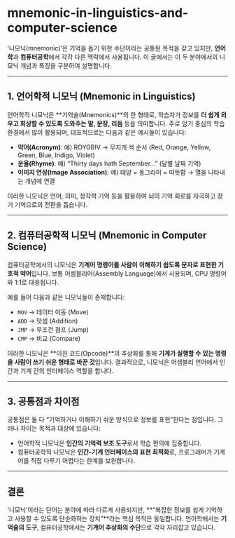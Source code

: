 # mnemonic-in-linguistics-and-computer-science

‘니모닉(mnemonic)’은 기억을 돕기 위한 수단이라는 공통된 목적을 갖고 있지만, **언어학**과 **컴퓨터공학**에서 각각 다른 맥락에서 사용됩니다. 이 글에서는 이 두 분야에서의 니모닉 개념과 특징을 구분하여 설명합니다.

---

## 1. 언어학적 니모닉 (Mnemonic in Linguistics)

언어학적 니모닉은 \*\*기억술(Mnemonics)\*\*의 한 형태로, 학습자가 정보를 **더 쉽게 외우고 회상할 수 있도록 도와주는 말, 문장, 리듬** 등을 의미합니다. 주로 암기 중심의 학습 환경에서 많이 활용되며, 대표적으로는 다음과 같은 예시들이 있습니다:

* **약어(Acronym)**: 예) ROYGBIV → 무지개 색 순서 (Red, Orange, Yellow, Green, Blue, Indigo, Violet)
* **운율(Rhyme)**: 예) “Thirty days hath September…” (달별 날짜 기억)
* **이미지 연상(Image Association)**: 예) 태양 = 동그라미 = 따뜻함 → 열을 나타내는 개념에 연결

이러한 니모닉은 언어, 의미, 청각적 기억 등을 활용하여 뇌의 기억 회로를 자극하고 장기 기억으로의 전환을 돕습니다.

---

## 2. 컴퓨터공학적 니모닉 (Mnemonic in Computer Science)

컴퓨터공학에서의 니모닉은 **기계어 명령어를 사람이 이해하기 쉽도록 문자로 표현한 기호적 약어**입니다. 보통 어셈블리어(Assembly Language)에서 사용되며, CPU 명령어와 1:1로 대응됩니다.

예를 들어 다음과 같은 니모닉들이 존재합니다:

* `MOV` → 데이터 이동 (Move)
* `ADD` → 덧셈 (Addition)
* `JMP` → 무조건 점프 (Jump)
* `CMP` → 비교 (Compare)

이러한 니모닉은 \*\*이진 코드(Opcode)\*\*의 추상화를 통해 **기계가 실행할 수 있는 명령을 사람이 쓰기 쉬운 형태로 바꾼 것**입니다. 결과적으로, 니모닉은 어셈블리 언어에서 인간과 기계 간의 인터페이스 역할을 합니다.

---

## 3. 공통점과 차이점

공통점은 둘 다 “기억하거나 이해하기 쉬운 방식으로 정보를 표현”한다는 점입니다.
그러나 차이는 목적과 대상에 있습니다:

* 언어학적 니모닉은 **인간의 기억력 보조 도구**로서 학습 편의에 집중합니다.
* 컴퓨터공학적 니모닉은 **인간-기계 인터페이스의 표현 최적화**로, 프로그래머가 기계어를 직접 다루기 어렵다는 한계를 보완합니다.

---

## 결론

‘니모닉’이라는 단어는 분야에 따라 다르게 사용되지만, \*\*“복잡한 정보를 쉽게 기억하고 사용할 수 있도록 단순화하는 장치”\*\*라는 핵심 목적은 동일합니다. 언어학에서는 **기억술의 도구**, 컴퓨터공학에서는 **기계어 추상화의 수단**으로 각각 자리잡고 있습니다.